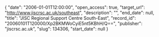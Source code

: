 {
  "date": "2006-01-01T12:00:00", 
  "open_access": true, 
  "target_url": "http://www.jiscrsc.ac.uk/southeast", 
  "description": "", 
  "end_date": null, 
  "title": "JISC Regional Support Centre South-East", 
  "record_id": "20060101T120000/Xp2BKMWoCyiE5nt5KBhH/Q==", 
  "publisher": "jiscrsc.ac.uk", 
  "slug": 134306, 
  "start_date": null
}

